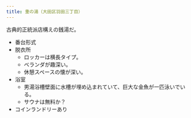 ```yaml
---
title: 重の湯（大田区羽田三丁目）
---
```


古典的正統派店構えの銭湯だ。

* 番台形式
* 脱衣所
  * ロッカーは横長タイプ。
  * ベランダが趣深い。
  * 休憩スペースの懐が深い。
* 浴室
  * 男湯浴槽壁面に水槽が埋め込まれていて、巨大な金魚が一匹泳いでいる。
  * サウナは無料か？
* コインランドリーあり
